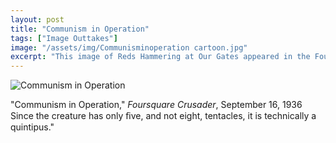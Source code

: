 ```yaml
---
layout: post
title: "Communism in Operation"
tags: ["Image Outtakes"]
image: "/assets/img/Communisminoperation cartoon.jpg"
excerpt: "This image of Reds Hammering at Our Gates appeared in the Foursquare Crusader in 1936."
---
```


![Communism in Operation](/assets/img/Communisminoperationcartoon.jpg)

"Communism in Operation," *Foursquare  Crusader*,  September  16,  1936
Since the creature has only ﬁve, and not eight, tentacles, it is technically a quintipus."
